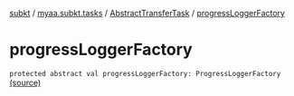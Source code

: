 [subkt](../../index.md) / [myaa.subkt.tasks](../index.md) / [AbstractTransferTask](index.md) / [progressLoggerFactory](./progress-logger-factory.md)

# progressLoggerFactory

`protected abstract val progressLoggerFactory: ProgressLoggerFactory` [(source)](https://github.com/Myaamori/SubKt/blob/master/src/main/kotlin/myaa/subkt/tasks/tasks.kt#L1573)
